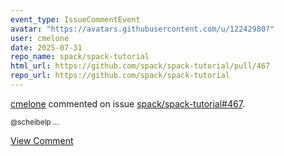```yaml
---
event_type: IssueCommentEvent
avatar: "https://avatars.githubusercontent.com/u/12242980?"
user: cmelone
date: 2025-07-31
repo_name: spack/spack-tutorial
html_url: https://github.com/spack/spack-tutorial/pull/467
repo_url: https://github.com/spack/spack-tutorial
---
```


<a href='https://github.com/cmelone' target='_blank'>cmelone</a> commented on issue <a href='https://github.com/spack/spack-tutorial/pull/467' target='_blank'>spack/spack-tutorial#467</a>.

<small>@scheibelp ...</small>

<a href='https://github.com/spack/spack-tutorial/pull/467' target='_blank'>View Comment</a>